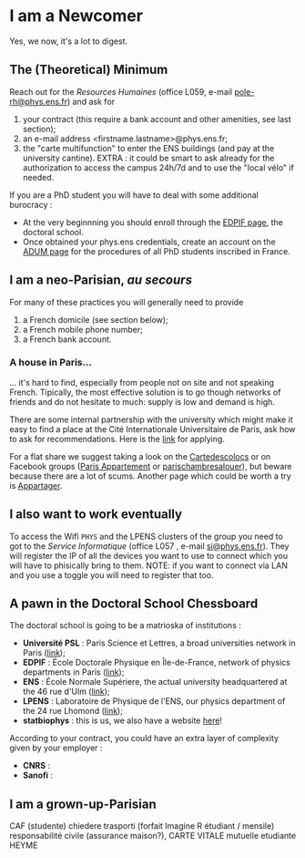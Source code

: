 # I am a Newcomer
Yes, we now, it's a lot to digest. 

## The (Theoretical) Minimum
Reach out for the _Resources Humaines_ (office L059, e-mail pole-rh@phys.ens.fr) and ask for 

1) your contract (this require a bank account and other amenities, see last section);
2) an e-mail address <firstname.lastname>@phys.ens.fr;
3) the "carte multifunction" to enter the ENS buildings (and pay at the university cantine).
EXTRA : it could be smart to ask already for the authorization to access the campus 24h/7d and to use the "local vélo" if needed. 

If you are a PhD student you will have to deal with some additional burocracy :
- At the very beginnning you should enroll through the [EDPIF page](https://www.edpif.org/en/edpif/index.php), the doctoral school.
- Once obtained your phys.ens credentials, create an account on the [ADUM page](https://www.adum.fr/) for the procedures of all PhD students inscribed in France.

## I am a neo-Parisian, _au secours_
For many of these practices you will generally need to provide 
1) a French domicile (see section below);
2) a French mobile phone number;
3) a French bank account.

### A house in Paris...
... it's hard to find, especially from people not on site and not speaking French. Tipically, the most effective solution is to go though networks of friends and do not hesitate to much: supply is low and demand is high.

There are some internal partnership with the university which might make it easy to find a place at the Cité Internationale Universitaire de Paris, ask how to ask for recommendations. Here is the [link](https://www.ciup.fr/demander-hebergement/) for applying.

For a flat share we suggest taking a look on the [Cartedescolocs](https://www.lacartedescolocs.fr/) or on Facebook groups ([Paris Appartement](https://www.facebook.com/groups/424628364407944) or [parischambresalouer](https://www.facebook.com/groups/parischambresalouer)), but beware because there are a lot of scums. Another page which could be worth a try is [Appartager](https://www.appartager.com/).

## I also want to work eventually
To access the Wifi `PHYS` and the LPENS clusters of the group you need to got to the _Service Informatique_ (office L057 , e-mail si@phys.ens.fr).
They will register the IP of all the devices you want to use to connect which you will have to phisically bring to them. NOTE: if you want to connect via LAN and you use a toggle you will need to register that too.

## A pawn in the Doctoral School Chessboard 
The doctoral school is going to be a matrioska of institutions :
- __Université PSL__ : Paris Science et Lettres, a broad universities network in Paris ([link](https://psl.eu/en));
- __EDPIF__ : École Doctorale Physique en Île-de-France, network of physics departments in Paris ([link](https://www.edpif.org/en/edpif/index.php));
- __ENS__ : École Normale Supériere, the actual university headquartered at the 46 rue d'Ulm ([link](https://www.ens.psl.eu/en));
- __LPENS__ : Laboratoire de Physique de l'ENS, our physics department of the 24 rue Lhomond ([link](https://www.lpens.ens.psl.eu/?lang=en));
- __statbiophys__ : this is us, we also have a website [here](https://sites.google.com/view/statbiophysens)!

According to your contract, you could have an extra layer of complexity given by your employer :
- __CNRS__ :
- __Sanofi__ :

## I am a grown-up-Parisian

CAF (studente)
chiedere trasporti (forfait Imagine R étudiant / mensile)
responsabilité civile (assurance maison?), 
CARTE VITALE
mutuelle etudiante HEYME
